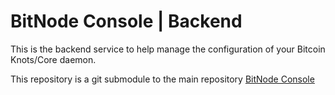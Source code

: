 # BitNode Console | Backend

This is the backend service to help manage the configuration of your Bitcoin Knots/Core daemon.

This repository is a git submodule to the main repository [BitNode Console](https://github.com/IanTeda/BitNode-Console)
